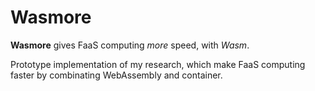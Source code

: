 # Wasmore
**Wasmore** gives FaaS computing *more* speed, with *Wasm*.

Prototype implementation of my research, which make FaaS computing faster by combinating WebAssembly and container.